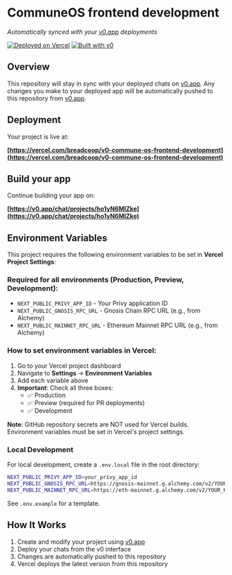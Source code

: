 # CommuneOS frontend development

*Automatically synced with your [v0.app](https://v0.app) deployments*

[![Deployed on Vercel](https://img.shields.io/badge/Deployed%20on-Vercel-black?style=for-the-badge&logo=vercel)](https://vercel.com/breadcoop/v0-commune-os-frontend-development)
[![Built with v0](https://img.shields.io/badge/Built%20with-v0.app-black?style=for-the-badge)](https://v0.app/chat/projects/ho1yN6MlZke)

## Overview

This repository will stay in sync with your deployed chats on [v0.app](https://v0.app).
Any changes you make to your deployed app will be automatically pushed to this repository from [v0.app](https://v0.app).

## Deployment

Your project is live at:

**[https://vercel.com/breadcoop/v0-commune-os-frontend-development](https://vercel.com/breadcoop/v0-commune-os-frontend-development)**

## Build your app

Continue building your app on:

**[https://v0.app/chat/projects/ho1yN6MlZke](https://v0.app/chat/projects/ho1yN6MlZke)**

## Environment Variables

This project requires the following environment variables to be set in **Vercel Project Settings**:

### Required for all environments (Production, Preview, Development):

- `NEXT_PUBLIC_PRIVY_APP_ID` - Your Privy application ID
- `NEXT_PUBLIC_GNOSIS_RPC_URL` - Gnosis Chain RPC URL (e.g., from Alchemy)
- `NEXT_PUBLIC_MAINNET_RPC_URL` - Ethereum Mainnet RPC URL (e.g., from Alchemy)

### How to set environment variables in Vercel:

1. Go to your Vercel project dashboard
2. Navigate to **Settings** → **Environment Variables**
3. Add each variable above
4. **Important**: Check all three boxes:
   - ✅ Production
   - ✅ Preview (required for PR deployments)
   - ✅ Development

**Note**: GitHub repository secrets are NOT used for Vercel builds. Environment variables must be set in Vercel's project settings.

### Local Development

For local development, create a `.env.local` file in the root directory:

```bash
NEXT_PUBLIC_PRIVY_APP_ID=your_privy_app_id
NEXT_PUBLIC_GNOSIS_RPC_URL=https://gnosis-mainnet.g.alchemy.com/v2/YOUR_KEY
NEXT_PUBLIC_MAINNET_RPC_URL=https://eth-mainnet.g.alchemy.com/v2/YOUR_KEY
```

See `.env.example` for a template.

## How It Works

1. Create and modify your project using [v0.app](https://v0.app)
2. Deploy your chats from the v0 interface
3. Changes are automatically pushed to this repository
4. Vercel deploys the latest version from this repository
